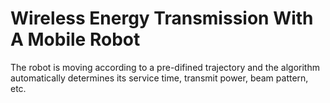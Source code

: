 # Wireless Energy Transmission With A Mobile Robot

The robot is moving according to a pre-difined trajectory and the algorithm automatically determines its service time, transmit power, beam pattern, etc.
